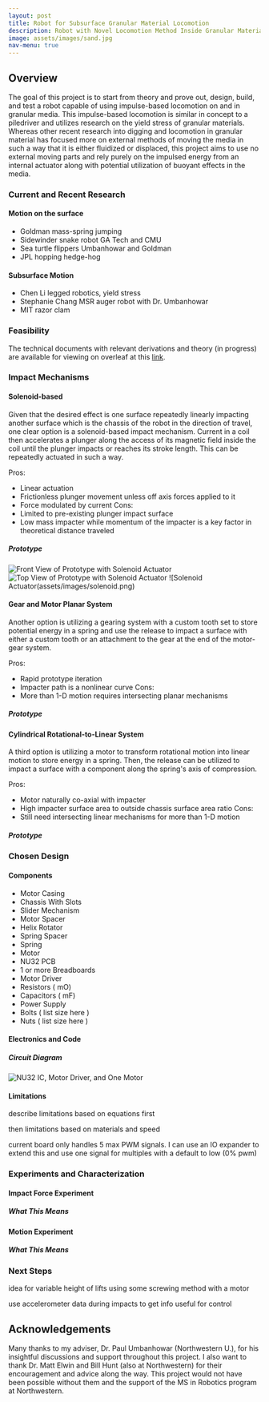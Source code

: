 ```yaml
---
layout: post
title: Robot for Subsurface Granular Material Locomotion
description: Robot with Novel Locomotion Method Inside Granular Materials
image: assets/images/sand.jpg
nav-menu: true
---
```


## Overview

The goal of this project is to start from theory and prove out, design, build, and test a robot capable of using impulse-based locomotion on and in granular media. This impulse-based locomotion is similar in concept to a piledriver and utilizes research on the yield stress of granular materials. Whereas other recent research into digging and locomotion in granular material has focused more on external methods of moving the media in such a way that it is either fluidized or displaced, this project aims to use no external moving parts and rely purely on the impulsed energy from an internal actuator along with potential utilization of buoyant effects in the media.

### Current and Recent Research

#### Motion on the surface

* Goldman mass-spring jumping
* Sidewinder snake robot GA Tech and CMU
* Sea turtle flippers Umbanhowar and Goldman
* JPL hopping hedge-hog 

#### Subsurface Motion
* Chen Li legged robotics, yield stress 
* Stephanie Chang MSR auger robot with Dr. Umbanhowar
* MIT razor clam

### Feasibility

The technical documents with relevant derivations and theory (in progress) are available for viewing on overleaf at this [link](https://www.overleaf.com/read/srybycnmcjgs).

### Impact Mechanisms

#### Solenoid-based

Given that the desired effect is one surface repeatedly linearly impacting another surface which is the chassis of the robot in the direction of travel, one clear option is a solenoid-based impact mechanism. Current in a coil then accelerates a plunger along the access of its magnetic field inside the coil until the plunger impacts or reaches its stroke length. This can be repeatedly actuated in such a way.

Pros:
* Linear actuation
* Frictionless plunger movement unless off axis forces applied to it
* Force modulated by current
Cons:
* Limited to pre-existing plunger impact surface
* Low mass impacter while momentum of the impacter is a key factor in theoretical distance traveled

##### Prototype

![Front View of Prototype with Solenoid Actuator](assets/images/solenoidPrototypeUpright.png)
![Top View of Prototype with Solenoid Actuator](assets/images/solenoidPrototypeTop.png)
![Solenoid Actuator(assets/images/solenoid.png)

#### Gear and Motor Planar System

Another option is utilizing a gearing system with a custom tooth set to store potential energy in a spring and use the release to impact a surface with either a custom tooth or an attachment to the gear at the end of the motor-gear system.

Pros:
* Rapid prototype iteration
* Impacter path is a nonlinear curve
Cons:
* More than 1-D motion requires intersecting planar mechanisms

##### Prototype

#### Cylindrical Rotational-to-Linear System

A third option is utilizing a motor to transform rotational motion into linear motion to store energy in a spring. Then, the release can be utilized to impact a surface with a component along the spring's axis of compression.

Pros:
* Motor naturally co-axial with impacter
* High impacter surface area to outside chassis surface area ratio
Cons:
* Still need intersecting linear mechanisms for more than 1-D motion

##### Prototype

### Chosen Design

#### Components

* Motor Casing
* Chassis With Slots
* Slider Mechanism
* Motor Spacer
* Helix Rotator
* Spring Spacer
* Spring
* Motor
* NU32 PCB
* 1 or more Breadboards
* Motor Driver
* Resistors ( mO)
* Capacitors ( mF)
* Power Supply
* Bolts ( list size here )
* Nuts ( list size here )

#### Electronics and Code

##### Circuit Diagram
![NU32 IC, Motor Driver, and One Motor](assets/images/circuitDiagramGranularNoSensor.png)

#### Limitations

describe limitations based on equations first

then limitations based on materials and speed

current board only handles 5 max PWM signals. I can use an IO expander to extend this and use one signal for multiples with a default to low (0% pwm)

### Experiments and Characterization

#### Impact Force Experiment

##### What This Means

#### Motion Experiment

##### What This Means

### Next Steps

idea for variable height of lifts using some screwing method with a motor

use accelerometer data during impacts to get info useful for control

## Acknowledgements

Many thanks to my adviser, Dr. Paul Umbanhowar (Northwestern U.), for his insightful discussions and support throughout this project. I also want to thank Dr. Matt Elwin and Bill Hunt (also at Northwestern) for their encouragement and advice along the way. This project would not have been possible without them and the support of the MS in Robotics program at Northwestern.
